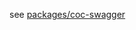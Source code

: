 see [packages/coc-swagger](https://github.com/haishanh/coc-swagger/tree/master/packages/coc-swagger)
